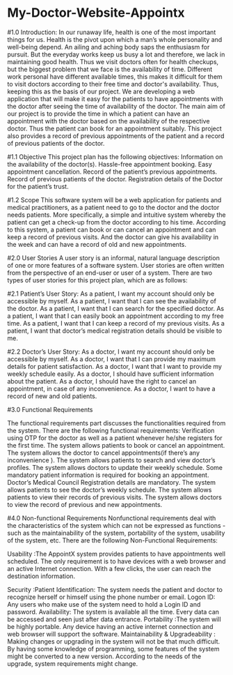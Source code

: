 # My-Doctor-Website-Appointx
#1.0 Introduction: 
In our runaway life, health is one of the most important things for us. Health is the pivot upon which a man’s whole personality and well-being depend. An ailing and aching body saps the enthusiasm for pursuit. But the everyday works keep us busy a lot and therefore, we lack in maintaining good health. Thus we visit doctors often for health checkups, but the biggest problem that we face is the availability of time. Different work personal have different available times, this makes it difficult for them to visit doctors according to their free time and doctor's availability. 
Thus, keeping this as the basis of our project. We are developing a web application that will make it easy for the patients to have appointments with the doctor after seeing the time of availability of the doctor. The main aim of our project is to provide the time in which a patient can have an appointment with the doctor based on the availability of the respective doctor. Thus the patient can book for an appointment suitably. This project also provides a record of previous appointments of the patient and a record of previous patients of the doctor.

#1.1 Objective
This project plan has the following objectives:
Information on the availability of the doctor(s).
Hassle-free appointment booking.
Easy appointment cancellation.
Record of the patient’s previous appointments.
Record of previous patients of the doctor.
Registration details of the Doctor for the patient’s trust.

#1.2 Scope
This software system will be a web application for patients and medical practitioners, as a patient need to go to the doctor and the doctor needs patients. More specifically, a simple and intuitive system whereby the patient can get a check-up from the doctor according to his time. According to this system, a patient can book or can cancel an appointment and can keep a record of previous visits. And the doctor can give his availability in the week and can have a record of old and new appointments.


#2.0 User Stories
A user story is an informal, natural language description of one or more features of a software system. User stories are often written from the perspective of an end-user or user of a system. There are two types of user stories for this project plan, which are as follows:

#2.1 Patient’s User Story:
As a patient, I want my account should only be accessible by myself.
As a patient, I want that I can see the availability of the doctor.
As a patient, I want that I can search for the specified doctor.
As a patient, I want that I can easily book an appointment according to my free time. 
As a patient, I want that I can keep a record of my previous visits.
As a patient, I want that doctor’s medical registration details should be visible to me.

#2.2 Doctor’s User Story:
As a doctor, I want my account should only be accessible by myself.
As a doctor, I want that I can provide my maximum details for patient satisfaction.
As a doctor, I want that I want to provide my weekly schedule easily.
As a doctor, I should have sufficient information about the patient.
As a doctor, I should have the right to cancel an appointment, in case of any inconvenience.
As a doctor, I want to have a record of new and old patients.



#3.0 Functional Requirements

The functional requirements part discusses the functionalities required from the system. There are the following functional requirements:
Verification using OTP for the doctor as well as a patient whenever he/she registers for the first time.
The system allows patients to book or cancel an appointment.
The system allows the doctor to cancel appointments(if there’s any inconvenience ).
The system allows patients to search and view doctor’s profiles.
The system allows doctors to update their weekly schedule.
Some mandatory patient information is required for booking an appointment.
Doctor’s  Medical Council Registration details are mandatory.
The system allows patients to see the doctor’s weekly schedule.
The system allows patients to view their records of previous visits.
The system allows doctors to view the record of previous and new appointments.


#4.0 Non-functional Requirements 
Nonfunctional requirements deal with the characteristics of the system which can not be expressed as functions - such as the maintainability of the system, portability of the system, usability of the system, etc. There are the following Non-Functional Requirements:

Usability :The AppointX system provides patients to have appointments well scheduled. The only requirement is to have devices with a web browser and an active Internet connection. With a few clicks, the user can reach the destination information.

Security :Patient Identification: The system needs the patient and doctor to recognize herself or himself using the phone number or email.
Logon ID: Any users who make use of the system need to hold a Login ID and password. 
Availability: The system is available all the time. Every data can be accessed and seen just after data entrance.
Portability :The system will be highly portable. Any device having an active internet connection and web browser will support the software.
Maintainability & Upgradeability : Making changes or upgrading in the system will not be that much difficult. By having some knowledge of programming, some features of the system might be converted to a new version. According to the needs of the upgrade, system requirements might change.






 












   
